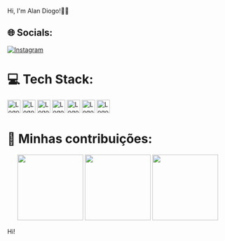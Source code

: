 Hi, I'm Alan Diogo!👨‍💻


## 🌐 Socials:
[![Instagram](https://img.shields.io/badge/Instagram-%23E4405F.svg?logo=Instagram&logoColor=white)](https://instagram.com/https://www.instagram.com/alandiogorb/) 



# 💻 Tech Stack:

<div style="text-aling: center"> 
  <img height="30px" src="https://img.shields.io/badge/css3-%231572B6.svg?style=for-the-badge&logo=css3&logoColor=white" title='Logo CSS'/>
  <img height="30px" src="https://img.shields.io/badge/html5-%23E34F26.svg?style=for-the-badge&logo=html5&logoColor=white" title='Logo HTML'/>
  <img height="30px" src="https://img.shields.io/badge/javascript-%23323330.svg?style=for-the-badge&logo=javascript&logoColor=%23F7DF1E" title='Logo JavaScript'/>
  <img height="30px" src="https://img.shields.io/badge/express.js-%23404d59.svg?style=for-the-badge&logo=express&logoColor=%2361DAFB" title='Logo Express'/>
  <img height="30px" src="https://img.shields.io/badge/SASS-hotpink.svg?style=for-the-badge&logo=SASS&logoColor=white" title='Logo SASS'/>
  <img height="30px" src="https://img.shields.io/badge/mysql-%2300f.svg?style=for-the-badge&logo=mysql&logoColor=white" title='Logo MySql'/>
  <img height="30px" src="https://img.shields.io/badge/node.js-6DA55F?style=for-the-badge&logo=node.js&logoColor=white" title='Logo NodeJs'/>

</div>

# 🚀 Minhas contribuições:
<p align="center">
  <img height="150rem" src="https://github-readme-stats.vercel.app/api?username=AlanDiogoR&show_icons=true&theme=radical&include_all_commits=true&count_private=true"/>
  <img height="150rem" src="https://github-readme-stats.vercel.app/api/top-langs/?username=AlanDiogoR&layout=compact&langs_count=7&theme=radical"/>  
  <img height="150rem" src="https://github-readme-streak-stats.herokuapp.com?user=AlanDiogoR&theme=radical&hide_border=true&border_radius=8(https://git.io/streak-stats)">
</p>
<p>Hi!</p>
